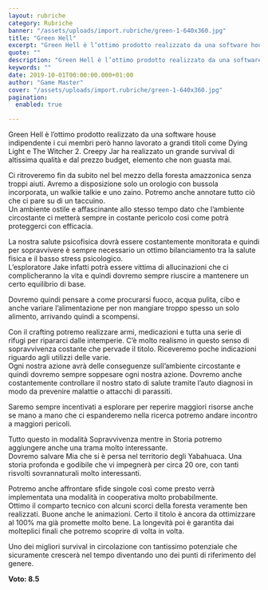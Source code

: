 ```yaml
---
layout: rubriche
category: Rubriche
banner: "/assets/uploads/import.rubriche/green-1-640x360.jpg"
title: "Green Hell"
excerpt: "Green Hell è l’ottimo prodotto realizzato da una software house indipendente i cui membri però hanno lavorato a grandi titoli come Dying Light e The Witcher 2. Creepy Jar ha realizzato un grande survival di altissima qualità e dal prezzo budget, elemento che non guasta mai. Ci ritroveremo fin da subito nel bel mezzo della [&hellip"
quote: ""
description: "Green Hell è l’ottimo prodotto realizzato da una software house indipendente i cui membri però hanno lavorato a grandi titoli come Dying Light e The Witcher 2. Creepy Jar ha realizzato un grande survival di altissima qualità e dal prezzo budget, elemento che non guasta mai. Ci ritroveremo fin da subito nel bel mezzo della [&hellip"
keywords: ""
date: 2019-10-01T00:00:00.000+01:00
author: "Game Master"
cover: "/assets/uploads/import.rubriche/green-1-640x360.jpg"
pagination:
  enabled: true

---
```


Green Hell è l’ottimo prodotto realizzato da una software house indipendente i cui membri però hanno lavorato a grandi titoli come Dying Light e The Witcher 2\. Creepy Jar ha realizzato un grande survival di altissima qualità e dal prezzo budget, elemento che non guasta mai.

Ci ritroveremo fin da subito nel bel mezzo della foresta amazzonica senza troppi aiuti. Avremo a disposizione solo un orologio con bussola incorporata, un walkie talkie e uno zaino. Potremo anche annotare tutto ciò che ci pare su di un taccuino.  
Un ambiente ostile e affascinante allo stesso tempo dato che l’ambiente circostante ci metterà sempre in costante pericolo così come potrà proteggerci con efficacia.

La nostra salute psicofisica dovrà essere costantemente monitorata e quindi per sopravvivere è sempre necessario un ottimo bilanciamento tra la salute fisica e il basso stress psicologico.  
L’esploratore Jake infatti potrà essere vittima di allucinazioni che ci complicheranno la vita e quindi dovremo sempre riuscire a mantenere un certo equilibrio di base.

Dovremo quindi pensare a come procurarsi fuoco, acqua pulita, cibo e anche variare l’alimentazione per non mangiare troppo spesso un solo alimento, arrivando quindi a scompensi.

Con il crafting potremo realizzare armi, medicazioni e tutta una serie di rifugi per ripararci dalle intemperie. C’è molto realismo in questo senso di sopravvivenza costante che pervade il titolo. Riceveremo poche indicazioni riguardo agli utilizzi delle varie.  
Ogni nostra azione avrà delle conseguenze sull’ambiente circostante e quindi dovremo sempre soppesare ogni nostra azione. Dovremo anche costantemente controllare il nostro stato di salute tramite l’auto diagnosi in modo da prevenire malattie o attacchi di parassiti.

Saremo sempre incentivati a esplorare per reperire maggiori risorse anche se mano a mano che ci espanderemo nella ricerca potremo andare incontro a maggiori pericoli.

Tutto questo in modalità Sopravvivenza mentre in Storia potremo aggiungere anche una trama molto interessante.  
Dovremo salvare Mia che si è persa nel territorio degli Yabahuaca. Una storia profonda e godibile che vi impegnerà per circa 20 ore, con tanti risvolti sovrannaturali molto interessanti.

Potremo anche affrontare sfide singole così come presto verrà implementata una modalità in cooperativa molto probabilmente.  
Ottimo il comparto tecnico con alcuni scorci della foresta veramente ben realizzati. Buone anche le animazioni. Certo il titolo è ancora da ottimizzare al 100% ma già promette molto bene. La longevità poi è garantita dai molteplici finali che potremo scoprire di volta in volta.

Uno dei migliori survival in circolazione con tantissimo potenziale che sicuramente crescerà nel tempo diventando uno dei punti di riferimento del genere.

**Voto: 8.5**